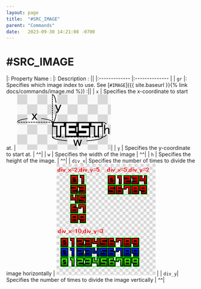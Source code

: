 ```yaml
---
layout: page
title:  "#SRC_IMAGE"
parent: "Commands"
date:   2023-09-30 14:21:08 -0700
---
```

# #SRC_IMAGE

|: Property Name : |: Description  : ||
|:------------- |:-------------- |
| `gr`    |: Specifies which image index to use. See [`#IMAGE`]({{ site.baseurl }}{% link docs/commands/image.md %}) :||
| `x`    | Specifies the x-coordinate to start at.  | ![xywh](assets/xywh.png)|
| `y`    | Specifies the y-coordinate to start at.  | ^^|
| `w`    | Specifies the width of the image | ^^|
| `h`    | Specifies the height of the image.  | ^^|
| `div_x`| Specifies the number of times to divide the image horizontally | ![div](assets/div.png) |
| `div_y`| Specifies the number of times to divide the image vertically | ^^|